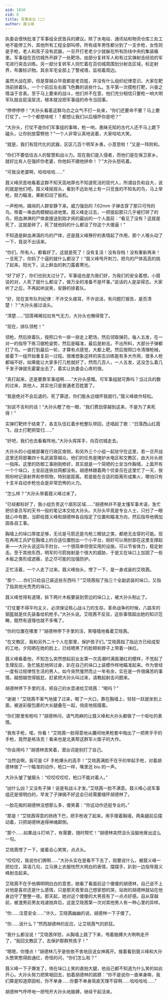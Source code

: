 ```yaml
---
aid: 1010
zid: 8
title: 军事会议（二）
author: 聂义峰
---
```


执委会很快批准了军事组全民皆兵的建议。除了水电站、通讯站和物资仓库三处工地不能停工外，其他所有工程全部叫停。所有成年男性都分到了一支步枪，女性则是手枪，老人和孩子没有武器，一旦开打老老少少就躲在所有防线中央的集装箱里。军事组在百仞城外开辟了一处靶场，由部分复转军人和有过实弹射击经验的军宅进行突击训练。另一部分复转军人则忙着在百仞城周围划分射击区域，标定射界，布置标识物。其余军宅全部上了警戒塔，监视着周边。

虽然大战在即，但是穿越众毕竟都是老百姓，并没有什么组织纪律意识。大家在靶场前排着队，一个个前后左右眉飞色舞的说些什么。生平第一次摸枪打靶，兴奋之情溢于言表。至于马上要来的战斗，他们并不在意，他们充分相信只要枪一响大明军队就会屁滚尿流，根本就没把军事组的命令当回事。

“停停停停！”大孙头看着这群乌合之众气不打一处来，“你们还要命不要？马上要打仗了，一个个都想啥呢！？都想让我们以后缅怀你是吧？”

“大孙头，打仗不是你们军事组的事嘛，枪一响，愚昧无知的古代人还不马上跪下磕头，让你别放雷劈他？”一个人非常认真地说着，大家哈哈大笑。

“就是，我们有现代化的武器，区区几百个明军乡勇，小意思啦！”又是一阵附和。

“你们不要低估古人的智慧和战斗力。现在我们是入侵者，而他们是在保卫家乡。就好比有人在强奸你老婆，你他妈不跟他拼命！？”大孙头怒吼着。

“可我没老婆啊，哈哈哈哈……”

聂义峰厌恶地看着这群不知天高地厚也不知道死活的现代人，所谓自负和自大，说的就是他们吧。聂义峰摇摇头，看到不远处地上有一只觅食的不知名的鸟，马上举枪，努力瞄准，果断扣动了扳机。

一声枪响，嬉闹的人群安静下来。威力强劲的 7.62mm 子弹击穿了那只可怜的鸟，带着一串血肉模糊钻进地里。聂义峰走过去，一把提起那只几乎被打碎了的鸟，把血淋淋的尸体直接送到刚才闹的最凶的一个人面前：“看见了没有？这就是死了，这就是碎了，死了就他妈的什么都没了你这个大傻逼！”

不知道是鲜血淋漓的鸟的尸体，还是聂义峰狰狞的表情起了作用，那个人喉头动了一下，竟说不出话来。

“你们，所有人，都看好了。这就是死了！没有复活！没有存档！没有重新再来！一旦死了，你妈了个逼的就什么都没了！”聂义峰甩开刺刀，把鸟的尸体高高的挑了起来。阳光下，沾上鲜血的刺刀露着寒光。

“好了好了，你们也别太过分了。军事组也是为我们好，为我们的安全着想。小聂说的对，人死了就什么都没了，做万全的准备不是坏事。”说话的人是梁得志。大家听了之后，不再起哄说笑，安静的排着队。

“好，现在宣布队列纪律：不许交头接耳，不许说话，有问题打报告，是否清楚！？”大孙头接过话头。

“清楚……”回答稀稀拉拉有气无力，大孙头也懒得管了。

“现在，排队领枪！”

领枪，然后排着队，按照口令一排一排走上靶场，然后领取弹药，每人五发，在一对一的指导下练习据枪姿势，然后是瞄准，最后是射击。不出所料，大部分子弹都打了鸟。一直打到最后一轮，才算有点感觉，大都上靶。然后按照口令清理枪械，接着下一组开始重复前一过程。很难想象这样的突击训练能有多大作用，很多人枪都端不好。如果能让大家多打几枪就好了，然而几百人，一人五发，这没怎么着几千发子弹就先霍霍出去了，着实让执委会心疼的很。

“真打起来，还是要靠军事组啊……”大孙头感慨。可军事组就可靠吗？当过兵的数的过来，其他人，其实也只是普通老百姓罢了。

“我是绝对不会后退的，死了算逑，你们能永远缅怀我就行。”聂义峰故作轻松。

“别说不吉利的话！”大孙头瞪了他一眼，“我们费劲穿越到这来，不是为了来死得！”

实弹打靶终于结束了，各支队伍扛着步枪整队带回，还唱起了歌：“日落西山红霞飞，战士打靶把营归……”

“好吧，我们也去看看阵地。”大孙头挥挥手，向百仞城走去。

大孙头的小组被部署在行政区南侧，和另外三个小组一起驻守在这里，若一旦开战这里还将部署四十名武装穿越众。他们的任务是掩护水电区和文教区，由大孙头统一指挥。这里的防御工事刚刚修好，其实就是一个简陋的土垒当作胸墙，上面开有一个个垛口，土垒前连铁丝网都没有。胡德林跟着两个侦查员在这里忙了一天，按照吩咐记录射界和参照物，特别是距离。若是能在合适的距离形成集火，哪怕只有十支半自动步枪也会是非常恐怖的火力。

“怎么样？”大孙头带着聂义峰过来了。

“已经都标好了，我小组负责这个扇形区域……”胡德林并不是太懂军事术语，急忙把侦查员写的天书一般的笔记本交给大孙头。大孙头毕竟是专业人士，只扫了一眼就心中有数，当即给聂义峰和胡德林各自指定了位置和瞄准方向，然后指导他俩加固各自工事。

胸墙上的垛口厚度足够，无论是弓箭还是鸟枪三眼铳之类，都绝无击穿的可能。现在再用工兵铲在胸墙上的合适位置刨出一个小平台，刚好可以用肘部在这里支撑起来——大孙头说这叫手肘台，一个很简单但很实用的设施，可以节省体力，稳定射击。至于其他东西，明军的弓箭抛射是个很大的威胁，于是又在垛口上加固了一些木板之类形成遮蔽，总之尽可能的加强防护。

正忙活着，一个人走了过来。聂义峰抬头，愣了一下，是一身戎装的艾晓茜。

“那个……你们只给自己装这些东西吗？”艾晓茜指了指三个全副武装的垛口，又指了指其他光秃秃的垛口。

聂义峰觉得有道理，拆下两片木板要装到旁边的垛口上，被大孙头制止了。

“打仗要不得平均主义，必须保证核心战斗力的生存。革命战争的时候，八路军的钢盔就是优先装备给机枪手。”大孙头说。艾晓茜不反驳，这些事情超出她的知识范畴，既然有道理也就不多嘴了。

“你的位置在哪里？”胡德林停下手里的活，笑嘻嘻地看着艾晓茜。

“在文教区，我和另外二十个人在那里，保护孩子们。”艾晓茜指了指远方已经成型的工地，夕阳晒在她的脸上，已经晒黑了的脸颊和脖子上带着一抹红。

聂义峰看着他，不知怎么突然想起前女友第一次高潮时满面潮红的模样，不觉起了生理反应，急忙尴尬地转过身，趴在自己的垛口上装模作样地瞄准起来。作为曾经一度有过规律性生活的男人，如今突然戛然而止一年有余，实在是一件很痛苦的事情。越想越觉得尴尬，赶紧把大孙头叫过来，请教起射击问题来。

胡德林停下手里的活，把自己的水壶递给艾晓茜：“喝吗？”

“谢谢！”艾晓茜不客气地接了过来，喝了一大口，靠在胸墙上，轻轻一跃就坐到上面，被迷彩服包裹的大长腿叠在一起，俏皮地摇摆着。

“你们那里有枪吗？”胡德林问，语气肉麻的让聂义峰和大孙头都做了一个呕吐的表情。

“我有手枪，喏，你看！”艾晓茜一脸得意地从腰间地黑枪套中掏出了一把黑乎乎的手枪，竟然是格洛克！看来也是北美帮这群军火贩子的大作。

“你会用吗？”胡德林苦笑着，潜台词是别打了自己。

“当然会啊，我可是 CF 手枪爆头的高手！”艾晓茜满脸不在乎的举起手枪，对着胡德林做了一个瞄准的动作，枪口一样，嘴里还 biu 的一声。

大孙头皱了皱眉头：“哎哎哎哎哎，枪口不能对着人。”

“凶什么凶？又没有子弹！说是有战斗才发。”艾晓茜一脸不满意。聂义峰心说军事组还是很明白的，早发了子弹搞不好这会已经需要缅怀胡德林了。

一脸花痴的胡德林没想那么多，傻笑着：“你这动作还挺专业的。”

“那是！”艾晓茜得意的扬扬下巴，把手枪收了起来。用手撑着胸墙，两条腿前后摆动着，只把胡德林迷得神魂颠倒。

“那个……如果战斗打响了，有需要，随时帮忙！”胡德林突然没头没脑地冒出这么一句。

艾晓茜愣了一下，接着会心笑笑，点点头。

“哎哎哎，我说你们俩啊……”大孙头实在是看不下去了，刚要说什么，被聂义峰一把拉住，耳语几句，立马换上衣服恍然大明白的表情，摆摆手，趴到一边指导聂义峰射击起来。

艾晓茜不在乎他俩明明白白的意思，她看了看面前这个傻傻的胡德林，自己说不上对他是喜欢还是什么感情，只是那天夜里自己想家想的哭，站岗的胡德林就站在他身边守了整整一夜。那天起，她对这个傻傻的大男孩有了一点点好感。自从穿越前，被渣男前男友戏谑抛弃后，这是艾晓茜第一次对其他男人有一种心里的异样。

“你……注意安全……”许久，艾晓茜幽幽的说，胡德林一下子傻了。

“你……说什么？”然而胡德林的反应，让艾晓茜气的抓狂。

“我什么都没说！”艾晓茜佯怒，从胸墙上跳了下来，甩着胳膊大大咧咧走开了，“我回文教区了，去保护那群熊孩子！”

“嗯嗯，你慢点！”胡德林几乎是依依不舍地目送女神离开。接着看到聂义峰和大孙头憋笑憋得脸通红，奇怪的问，“你们怎么啦？”

聂义峰一下子爆发了，倚在垛口上笑的直拍大腿，他自己都不知道为什么笑的如此开心。大孙头努力把笑咽回去，拍着胡德林的肩膀：“你不是说你一直单身嘛，我们算是知道原因啦，你不单身……你要不单身简直天理不容啊……哈哈哈哈……”

胡德林气呼呼地一把甩开大孙头地胳膊，继续干起活来。
